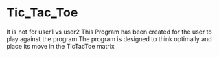 # Tic_Tac_Toe

It is not for user1 vs user2
This Program has been created for the user to play against the program
The program is designed to think optimally and place its move in the TicTacToe matrix
